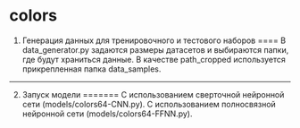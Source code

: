 # colors
 1. Генерация данных для тренировочного и тестового наборов
 ====
   В data_generator.py задаются размеры датасетов и выбираются папки, где будут храниться данные.
   В качестве path_cropped используется прикрепленная папка data_samples.
***
 2. Запуск модели 
 =======
    C использованием сверточной нейронной сети (models/colors64-CNN.py).
    C использованием полносвязной нейронной сети (models/colors64-FFNN.py).
